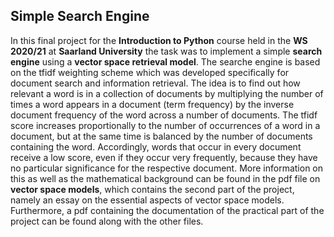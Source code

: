 ## Simple Search Engine

In this final project for the **Introduction to Python** course held in the **WS 2020/21** at **Saarland University** the task was to implement a simple **search engine** using a **vector space retrieval model**. The searche engine is based on the tfidf weighting scheme which was developed specifically for document search and information retrieval. The idea is to find out how relevant a word is in a collection of documents by multiplying the number of times a word appears in a document (term frequency) by the inverse document frequency of the word across a number of documents. The tfidf score increases proportionally to the number of occurrences of a word in a document, but at the same time is balanced by the number of documents containing the word. Accordingly, words that occur in every document receive a low score, even if they occur very frequently, because they have no particular significance for the respective document. More information on this as well as the mathematical background can be found in the pdf file on **vector space models**, which contains the second part of the project, namely an essay on the essential aspects of vector space models. 
Furthermore, a pdf containing the documentation of the practical part of the project can be found along with the other files.
